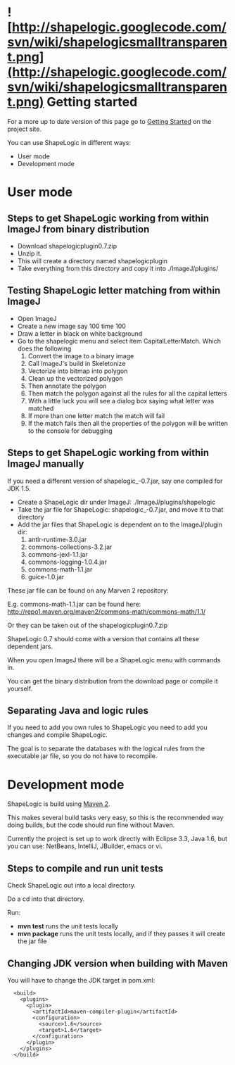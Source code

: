 # ![http://shapelogic.googlecode.com/svn/wiki/shapelogicsmalltransparent.png](http://shapelogic.googlecode.com/svn/wiki/shapelogicsmalltransparent.png) Getting started #

For a more up to date version of this page go to [Getting Started](http://www.shapelogic.org/getting-started.html) on the project site.

You can use ShapeLogic in different ways:
  * User mode
  * Development mode

# User mode #

## Steps to get ShapeLogic working from within ImageJ from binary distribution ##
  * Download shapelogicplugin0.7.zip
  * Unzip it.
  * This will create a directory named shapelogicplugin
  * Take everything from this directory and copy it into ./ImageJ/plugins/

## Testing ShapeLogic letter matching from within ImageJ ##
  * Open ImageJ
  * Create a new image say 100 time 100
  * Draw a letter in black on white background
  * Go to the shapelogic menu and select item CapitalLetterMatch. Which does the following
    1. Convert the image to a binary image
    1. Call ImageJ's build in Skeletonize
    1. Vectorize into bitmap into polygon
    1. Clean up the vectorized polygon
    1. Then annotate the polygon
    1. Then match the polygon against all the rules for all the capital letters
    1. With a little luck you will see a dialog box saying what letter was matched
    1. If more than one letter match the match will fail
    1. If the match fails then all the properties of the polygon will be written to the console for debugging

## Steps to get ShapeLogic working from within ImageJ manually ##
If you need a different version of shapelogic_-0.7.jar, say one compiled for JDK 1.5.
  * Create a ShapeLogic dir under ImageJ: ./ImageJ/plugins/shapelogic
  * Take the jar file for ShapeLogic: shapelogic_-0.7.jar, and move it to that directory
  * Add the jar files that ShapeLogic is dependent on to the ImageJ/plugin dir:
    1. antlr-runtime-3.0.jar
    1. commons-collections-3.2.jar
    1. commons-jexl-1.1.jar
    1. commons-logging-1.0.4.jar
    1. commons-math-1.1.jar
    1. guice-1.0.jar

These jar file can be found on any Marven 2 repository:

E.g. commons-math-1.1.jar can be found here:
http://repo1.maven.org/maven2/commons-math/commons-math/1.1/

Or they can be taken out of the shapelogicplugin0.7.zip

ShapeLogic 0.7 should come with a version that contains all these dependent jars.

When you open ImageJ there will be a ShapeLogic menu with commands in.

You can get the binary distribution from the download page or compile it yourself.

## Separating Java and logic rules ##
If you need to add you own rules to ShapeLogic you need to add you changes and compile ShapeLogic.

The goal is to separate the databases with the logical rules from the executable jar file, so you do not have to recompile.

# Development mode #

ShapeLogic is build using [Maven 2](http://maven.apache.org/).

This makes several build tasks very easy, so this is the recommended way doing builds, but the code should run fine without Maven.

Currently the project is set up to work directly with Eclipse 3.3, Java 1.6, but you can use: NetBeans, IntelliJ, JBuilder, emacs or vi.

## Steps to compile and run unit tests ##

Check ShapeLogic out into a local directory.

Do a cd into that directory.

Run:
  * **mvn test** runs the unit tests locally
  * **mvn package** runs the unit tests locally, and if they passes it will create the jar file

## Changing JDK version when building with Maven ##

You will have to change the JDK target in pom.xml:
```
  <build>
    <plugins>
      <plugin>
        <artifactId>maven-compiler-plugin</artifactId>
        <configuration>
          <source>1.6</source>
          <target>1.6</target>
        </configuration>
      </plugin>
    </plugins>
  </build>
```